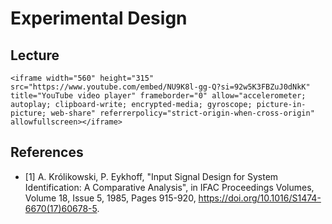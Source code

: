 # Experimental Design

## Lecture
~~~
<iframe width="560" height="315" src="https://www.youtube.com/embed/NU9K8l-gg-Q?si=92w5K3FBZuJ0dNkK" title="YouTube video player" frameborder="0" allow="accelerometer; autoplay; clipboard-write; encrypted-media; gyroscope; picture-in-picture; web-share" referrerpolicy="strict-origin-when-cross-origin" allowfullscreen></iframe>
~~~

## References
- [1] A. Królikowski, P. Eykhoff, "Input Signal Design for System Identification: A Comparative Analysis", in IFAC Proceedings Volumes, Volume 18, Issue 5, 1985, Pages 915-920, https://doi.org/10.1016/S1474-6670(17)60678-5.